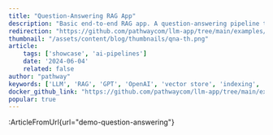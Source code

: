 ```yaml
---
title: "Question-Answering RAG App"
description: "Basic end-to-end RAG app. A question-answering pipeline that uses the GPT model of choice to provide answers to queries to your documents (PDF, DOCX,...) on a live connected data source (files, Google Drive, Sharepoint,...)."
redirection: "https://github.com/pathwaycom/llm-app/tree/main/examples/pipelines/demo-question-answering"
thumbnail: "/assets/content/blog/thumbnails/qna-th.png"
article:
    tags: ['showcase', 'ai-pipelines']
    date: '2024-06-04'
    related: false
author: "pathway"
keywords: ['LLM', 'RAG', 'GPT', 'OpenAI', 'vector store', 'indexing', 'docker', 'yaml']
docker_github_link: "https://github.com/pathwaycom/llm-app/tree/main/examples/pipelines/demo-question-answering"
popular: true
---
```


:ArticleFromUrl{url="demo-question-answering"}

